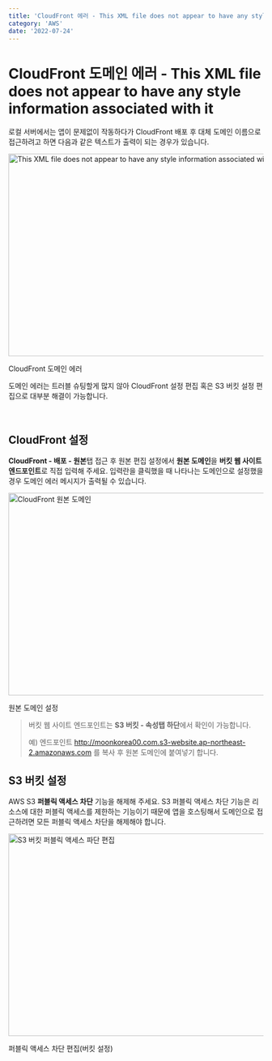 ```yaml
---
title: 'CloudFront 에러 - This XML file does not appear to have any style information associated with it'
category: 'AWS'
date: '2022-07-24'
---
```


# CloudFront 도메인 에러 - This XML file does not appear to have any style information associated with it

로컬 서버에서는 앱이 문제없이 작동하다가 CloudFront 배포 후 대체 도메인 이름으로 접근하려고 하면 다음과 같은 텍스트가 출력이 되는 경우가 있습니다.

<img src="/assets/markdown-image/AWS-cloudfront-도메인-에러/cloudfront_edit.png" alt="This XML file does not appear to have any style information associated with it" width='550' height='400'>

<span>CloudFront 도메인 에러</span>

도메인 에러는 트러블 슈팅할게 많지 않아 CloudFront 설정 편집 혹은 S3 버킷 설정 편집으로 대부분 해결이 가능합니다.

</br>

## CloudFront 설정

**CloudFront - 배포 - 원본**탭 접근 후 원본 편집 설정에서 **원본 도메인**을 **버킷 웹 사이트 엔드포인트**로 직접 입력해 주세요. 입력란을 클릭했을 때 나타나는 도메인으로 설정했을 경우 도메인 에러 메시지가 출력될 수 있습니다.

<img src="/assets/markdown-image/AWS-cloudfront-도메인-에러/cloudfront_error.png" alt="CloudFront 원본 도메인" width='600' height='400'>

<span>원본 도메인 설정</span>

> 버킷 웹 사이트 엔드포인트는 **S3 버킷 - 속성탭 하단**에서 확인이 가능합니다.
>
> 예) 엔드포인트 http://moonkorea00.com.s3-website.ap-northeast-2.amazonaws.com 를 복사 후 원본 도메인에 붙여넣기 합니다.

## S3 버킷 설정

AWS S3 **퍼블릭 액세스 차단** 기능을 해제해 주세요. S3 퍼블릭 액세스 차단 기능은 리소스에 대한 퍼블릭 액세스를 제한하는 기능이기 때문에 앱을 호스팅해서 도메인으로 접근하려면 모든 퍼블릭 액세스 차단을 해제해야 합니다.

<img src="/assets/markdown-image/AWS-cloudfront-도메인-에러/S3_public_access.png" alt="S3 버킷 퍼블릭 액세스 파단 편집" width='550' height='400'>

<span>퍼블릭 액세스 차단 편집(버킷 설정)</span>
